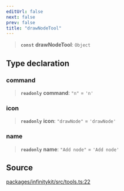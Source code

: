 ```yaml
---
editUrl: false
next: false
prev: false
title: "drawNodeTool"
---
```


> **`const`** **drawNodeTool**: `Object`

## Type declaration

### command

> **`readonly`** **command**: `"n"` = `'n'`

### icon

> **`readonly`** **icon**: `"drawNode"` = `'drawNode'`

### name

> **`readonly`** **name**: `"Add node"` = `'Add node'`

## Source

[packages/infinitykit/src/tools.ts:22](https://github.com/nodenogg-in/alpha-p2p/blob/aa60360/packages/infinitykit/src/tools.ts#L22)
